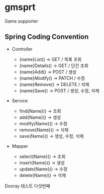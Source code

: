 # gmsprt
Game supporter

## Spring Coding Convention
* Controller

    * {name}List() -> GET / 목록 조회
    * {name}Details() -> GET / 단건 조회
    * {name}Add() -> POST / 생성
    * {name}Modify() -> PATCH / 수정
    * {name}Remove() -> DELETE / 삭제
    * {name}Save() -> POST / 생성, 수정, 삭제
    
* Service

    * find{Name}() -> 조회
    * add{Name}() -> 생성
    * modify{Name}() -> 수정
    * remove{Name}() -> 삭제
    * save{Name}() -> 생성, 수정, 삭제

* Mapper

    * select{Name}() -> 조회
    * insert{Name}() -> 생성
    * update{Name}() -> 수정
    * delete{Name}() -> 삭제

Dooray 테스트 다섯번째

